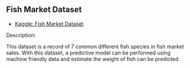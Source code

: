 ## Fish Market Dataset

* [Kaggle: Fish Market Dataset](https://www.kaggle.com/aungpyaeap/fish-market)

Description:

This dataset is a record of 7 common different fish species in fish market sales. With this dataset, a predictive model can be performed using machine friendly data and estimate the weight of fish can be predicted.
